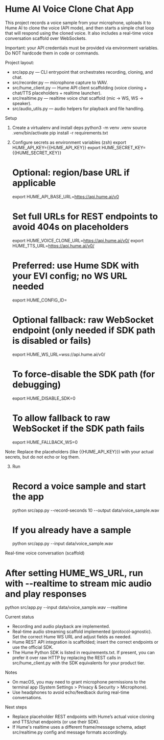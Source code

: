 # Hume AI Voice Clone Chat App

This project records a voice sample from your microphone, uploads it to Hume AI to clone the voice (API mode), and then starts a simple chat loop that will respond using the cloned voice. It also includes a real-time voice conversation scaffold over WebSockets.

Important: your API credentials must be provided via environment variables. Do NOT hardcode them in code or commands.

Project layout:
- src/app.py — CLI entrypoint that orchestrates recording, cloning, and chat.
- src/recorder.py — microphone capture to WAV.
- src/hume_client.py — Hume API client scaffolding (voice cloning + chat/TTS placeholders + realtime launcher).
- src/realtime.py — realtime voice chat scaffold (mic -> WS, WS -> speaker).
- src/audio_utils.py — audio helpers for playback and file handling.

Setup
1) Create a virtualenv and install deps
   python3 -m venv .venv
   source .venv/bin/activate
   pip install -r requirements.txt

2) Configure secrets as environment variables (zsh)
   export HUME_API_KEY={{HUME_API_KEY}}
   export HUME_SECRET_KEY={{HUME_SECRET_KEY}}
   # Optional: region/base URL if applicable
   export HUME_API_BASE_URL=https://api.hume.ai/v0
   # Set full URLs for REST endpoints to avoid 404s on placeholders
   export HUME_VOICE_CLONE_URL=https://api.hume.ai/v0/<your-voice-clone-endpoint>
   export HUME_TTS_URL=https://api.hume.ai/v0/<your-tts-endpoint>
   # Preferred: use Hume SDK with your EVI config; no WS URL needed
   export HUME_CONFIG_ID=<your-evi-config-id>
   # Optional fallback: raw WebSocket endpoint (only needed if SDK path is disabled or fails)
   export HUME_WS_URL=wss://api.hume.ai/v0/<your-realtime-endpoint>
   # To force-disable the SDK path (for debugging)
   export HUME_DISABLE_SDK=0
   # To allow fallback to raw WebSocket if the SDK path fails
   export HUME_FALLBACK_WS=0

Note: Replace the placeholders (like {{HUME_API_KEY}}) with your actual secrets, but do not echo or log them.

3) Run
   # Record a voice sample and start the app
   python src/app.py --record-seconds 10 --output data/voice_sample.wav

   # If you already have a sample
   python src/app.py --input data/voice_sample.wav

Real-time voice conversation (scaffold)
   # After setting HUME_WS_URL, run with --realtime to stream mic audio and play responses
   python src/app.py --input data/voice_sample.wav --realtime

Current status
- Recording and audio playback are implemented.
- Real-time audio streaming scaffold implemented (protocol-agnostic). Set the correct Hume WS URL and adjust fields as needed.
- Hume REST API integration is scaffolded; insert the correct endpoints or use the official SDK.
- The Hume Python SDK is listed in requirements.txt. If present, you can prefer it over raw HTTP by replacing the REST calls in src/hume_client.py with the SDK equivalents for your product tier.

Notes
- On macOS, you may need to grant microphone permissions to the terminal app (System Settings > Privacy & Security > Microphone).
- Use headphones to avoid echo/feedback during real-time conversations.

Next steps
- Replace placeholder REST endpoints with Hume’s actual voice cloning and TTS/chat endpoints (or use their SDK).
- If Hume's realtime uses a different frame/message schema, adapt src/realtime.py config and message formats accordingly.
